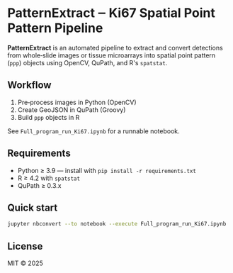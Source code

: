 # PatternExtract ‒ Ki67 Spatial Point Pattern Pipeline

**PatternExtract** is an automated pipeline to extract and convert detections from whole‑slide images or tissue microarrays into spatial point pattern (`ppp`) objects using OpenCV, QuPath, and R's `spatstat`.

## Workflow
1. Pre‑process images in Python (OpenCV)
2. Create GeoJSON in QuPath (Groovy)
3. Build `ppp` objects in R


See `Full_program_run_Ki67.ipynb` for a runnable notebook.

## Requirements
* Python ≥ 3.9 — install with `pip install -r requirements.txt`
* R ≥ 4.2 with `spatstat`
* QuPath ≥ 0.3.x

## Quick start
```bash
jupyter nbconvert --to notebook --execute Full_program_run_Ki67.ipynb
```

## License
MIT © 2025
